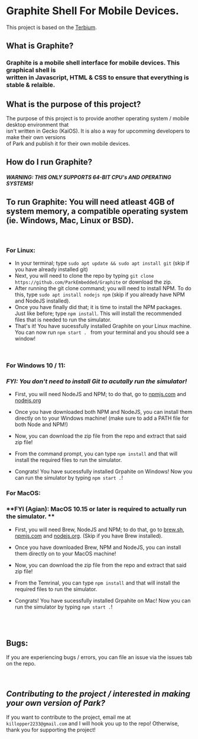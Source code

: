 # Graphite Shell For Mobile Devices.
This project is based on the [Terbium](https://github.com/TerbiumOS/webOS).
## What is Graphite?
### Graphite is a mobile shell interface for mobile devices. This graphical shell is <br> written in Javascript, HTML & CSS to ensure that everything is stable & relaible.

## What is the purpose of this project?
The purpose of this project is to provide another operating system / mobile desktop environment that <br> isn't written in Gecko (KaiOS). It is also a way for upcomming developers to make their own versions <br> of Park and publish it for their own mobile devices.

## How do I run Graphite?
#### *WARNING: THIS ONLY SUPPORTS 64-BIT CPU's AND OPERATING SYSTEMS!*

## To run Graphite: You will need atleast 4GB of system memory, a compatible operating system (ie. Windows, Mac, Linux or BSD).

<br>

### **For Linux:**

 - In your terminal; type ```sudo apt update && sudo apt install git``` (skip if you have already installed git)
 - Next, you will need to clone the repo by typing ```git clone https://github.com/ParkEmbedded/Graphite``` or download the zip.
 - After running the git clone command; you will need to install NPM. To do this, type ```sudo apt install nodejs npm``` (skip if you already have NPM and NodeJS installed).
 - Once you have finally did that; it is time to install the NPM packages. Just like before; type ```npm install```. This will install the recommended files that is needed to run the simulator.
 - That's it! You have sucessfully installed Graphite on your Linux machine. You can now run ```npm start . ``` from your terminal and you should see a window!

<br>

### **For Windows 10 / 11:**
### *FYI: You don't need to install Git to acutally run the simulator!*

 - First, you will need NodeJS and NPM; to do that, go to [npmjs.com]((https://npmjs.org)) and [nodejs.org](https://nodejs.org)
 - Once you have downloaded both NPM and NodeJS, you can install them directly on to your Windows machine! (make sure to add a PATH file for both Node and NPM!)

 - Now, you can download the zip file from the repo and extract that said zip file!
 - From the command prompt, you can type ```npm install``` and that will install the required files to run the simulator.
 - Congrats! You have sucessfully installed Grpahite on Windows! Now you can run the simulator by typing ```npm start .```!


### **For MacOS:**
### **FYI (Agian): MacOS 10.15 or later is required to actually run the simulator. **

 - First, you will need Brew, NodeJS and NPM; to do that, go to [brew.sh](https://brew.sh), [npmjs.com](https://npmjs.org) and [nodejs.org](https://nodejs.org). (Skip if you have Brew installed).
 - Once you have downloaded Brew, NPM and NodeJS, you can install them directly on to your MacOS machine!

 - Now, you can download the zip file from the repo and extract that said zip file!
 - From the Temrinal, you can type ```npm install``` and that will install the required files to run the simulator.
 - Congrats! You have sucessfully installed Grpahite on Mac! Now you can run the simulator by typing ```npm start .```!

<br>
<br>

## **Bugs**:
If you are experiencing bugs / errors, you can file an issue via the issues tab on the repo.

<br>

## *Contributing to the project / interested in making your own version of Park?*
If you want to contribute to the project, email me at ```killopper2233@gmail.com``` and I will hook you up to the repo! Otherwise, thank you for supporting the project!